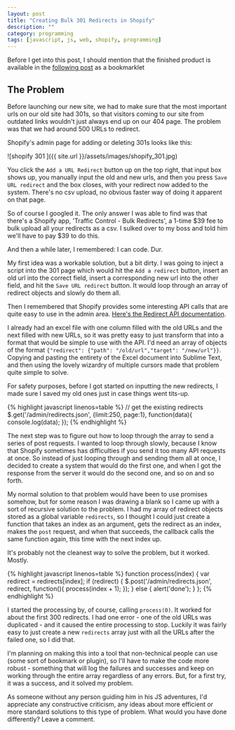 ```yaml
---
layout: post
title: "Creating Bulk 301 Redirects in Shopify"
description: ""
category: programming
tags: [javascript, js, web, shopify, programming]
---
```


<aside>Before I get into this post, I should mention that the finished product is available in the <a href="/programming/2015-05-17/shopify-301-bookmarklet">following post</a> as a bookmarklet</aside>

## The Problem

Before launching our new site, we had to make sure that the most important urls on our old site had 301s, so that visitors coming to our site from outdated links wouldn't just always end up on our 404 page. The problem was that we had around 500 URLs to redirect.

Shopify's admin page for adding or deleting 301s looks like this:

![shopify 301 ]({{ site.url }}/assets/images/shopify_301.jpg)

You click the `Add a URL Redirect` button up on the top right, that input box shows up, you manually input the old and new urls, and then you press `Save URL redirect` and the box closes, with your redirect now added to the system. There's no csv upload, no obvious faster way of doing it apparent on that page.

So of course I googled it. The only answer I was able to find was that there's a Shopify app, 'Traffic Control - Bulk Redirects', a 1-time $39 fee to bulk upload all your redirects as a csv. I sulked over to my boss and told him we'll have to pay $39 to do this.

And then a while later, I remembered: I can code. Dur.

My first idea was a workable solution, but a bit dirty. I was going to inject a script into the 301 page which would hit the `Add a redirect` button, insert an old url into the correct field, insert a corresponding new url into the other field, and hit the `Save URL redirect` button. It would loop through an array of redirect objects and slowly do them all.

Then I remembered that Shopify provides some interesting API calls that are quite easy to use in the admin area. [Here's the Redirect API documentation](https://docs.shopify.com/api/redirect).

I already had an excel file with one column filled with the old URLs and the next filled with new URLs, so it was pretty easy to just transform that into a format that would be simple to use with the API. I'd need an array of objects of the format `{"redirect": {"path": "/old/url","target": "/new/url"}}`. Copying and pasting the entirety of the Excel document into Sublime Text, and then using the lovely wizardry of multiple cursors made that problem quite simple to solve.

For safety purposes, before I got started on inputting the new redirects, I made sure I saved my old ones just in case things went tits-up.

{% highlight javascript linenos=table %}
// get the existing redirects
$.get('/admin/redirects.json', {limit:250, page:1}, function(data){
    console.log(data);
});
{% endhighlight %}

The next step was to figure out how to loop through the array to send a series of post requests. I wanted to loop through slowly, because I know that Shopify sometimes has difficulties if you send it too many API requests at once. So instead of just looping through and sending them all at once, I decided to create a system that would do the first one, and when I got the response from the server it would do the second one, and so on and so forth.

My normal solution to that problem would have been to use promises somehow, but for some reason I was drawing a blank so I came up with a sort of recursive solution to the problem. I had my array of redirect objects stored as a global variable `redirects`, so I thought I could just create a function that takes an index as an argument, gets the redirect as an index, makes the `post` request, and when that succeeds, the callback calls the same function again, this time with the next index up.

It's probably not the cleanest way to solve the problem, but it worked. Mostly.

{% highlight javascript linenos=table %}
function process(index) {
    var redirect = redirects[index];
    if (redirect) {
        $.post('/admin/redirects.json', redirect, function(){
            process(index + 1);
        });
    } else {
        alert('done');
    }
};
{% endhighlight %}

I started the processing by, of course, calling `process(0)`. It worked for about the first 300 redirects. I had one error - one of the old URLs was duplicated - and it caused the entire processing to stop. Luckily it was fairly easy to just create a new `redirects` array just with all the URLs after the failed one, so I did that.

I'm planning on making this into a tool that non-technical people can use (some sort of bookmark or plugin), so I'll have to make the code more robust - something that will log the failures and successes and keep on working through the entire array regardless of any errors. But, for a first try, it was a success, and it solved my problem.

As someone without any person guiding him in his JS adventures, I'd appreciate any constructive criticism, any ideas about more efficient or more standard solutions to this type of problem. What would you have done differently? Leave a comment.
